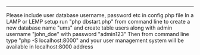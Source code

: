 ------------------------------------------------------------------------------
Please include user database username, password etc in config.php file
In a LAMP or LEMP setup run "php dbstart.php" from command line to create a new database name "ums" and create table users along with admin username "john_doe"
with password "admin123"
Then from command line type "php -S localhost:8000" and your user management system will be available in localhost:8000 address
